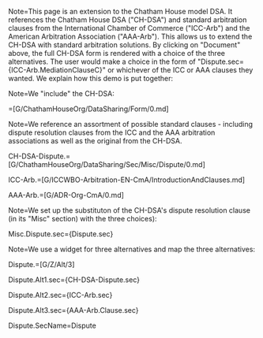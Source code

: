 Note=This page is an extension to the Chatham House model DSA.  It references the Chatham House DSA ("CH-DSA") and standard arbitration clauses from the International Chamber of Commerce ("ICC-Arb") and the American Arbitration Association ("AAA-Arb").  This allows us to extend the CH-DSA with standard arbitration solutions.  By clicking on "Document" above, the full CH-DSA form is rendered with a choice of the three alternatives.  The user would make a choice in the form of "Dispute.sec={ICC-Arb.MediationClauseC}" or whichever of the ICC or AAA clauses they wanted.  We explain how this demo is put together:

Note=We "include" the CH-DSA:

=[G/ChathamHouseOrg/DataSharing/Form/0.md]

Note=We reference an assortment of possible standard clauses - including dispute resolution clauses from the ICC and the AAA arbitration associations as well as the original from the CH-DSA. 

CH-DSA-Dispute.=[G/ChathamHouseOrg/DataSharing/Sec/Misc/Dispute/0.md]

ICC-Arb.=[G/ICCWBO-Arbitration-EN-CmA/IntroductionAndClauses.md]

AAA-Arb.=[G/ADR-Org-CmA/0.md]

Note=We set up the substituton of the CH-DSA's dispute resolution clause (in its "Misc" section) with the three choices):

Misc.Dispute.sec={Dispute.sec}

Note=We use a widget for three alternatives and map the three alternatives:

Dispute.=[G/Z/Alt/3]

Dispute.Alt1.sec={CH-DSA-Dispute.sec}

Dispute.Alt2.sec={ICC-Arb.sec}

Dispute.Alt3.sec={AAA-Arb.Clause.sec}

Dispute.SecName=Dispute


